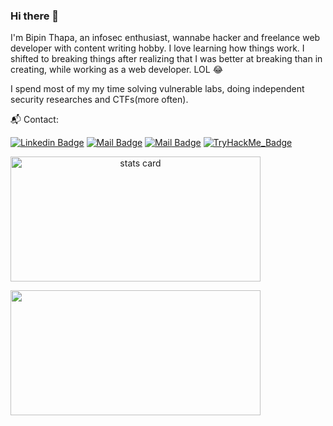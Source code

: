 ### Hi there 👋

I'm Bipin Thapa, an infosec enthusiast, wannabe hacker and freelance web developer with content writing hobby. I love learning how things work. I shifted to breaking things after realizing that I was better at breaking than in creating, while working as a web developer. LOL :joy: 

I spend most of my my time solving vulnerable labs, doing independent security researches and CTFs(more often).

:mailbox_with_mail: Contact:

[![Linkedin Badge](https://img.shields.io/badge/bipin-thapa-73bb09203?style=flat&labelColor=0e76a8&logo=linkedin&logoColor=white)](https://www.linkedin.com/in/bipin-thapa-73bb09203/) [![Mail Badge](https://img.shields.io/badge/-@bt.kaji-e84393?style=flat&labelColor=e84393&logo=instagram&logoColor=white)](https://www.instagram.com/bipin0x01/) [![Mail Badge](https://img.shields.io/badge/-bipinthapa-c0392b?style=flat&labelColor=c0392b&logo=gmail&logoColor=white)](mailto:bt.kaji@gmail.com)
[![TryHackMe_Badge](https://img.shields.io/badge/TryHackMe-Profile-black?style=flat&logo=tryhackme&link=https://tryhackme.com/p/SPIDER/&color=red)](https://tryhackme.com/p/SPIDER/)




<a align= "center" href="https://github.com/bipin0x01">
<img alt= "stats card" height="200px" width="400" src="https://github-readme-streak-stats.herokuapp.com/?user=bipin0x01&theme=radical"> </a>

</p>
<img height="200px" width="400" src="https://github-readme-stats.vercel.app/api?username=bipin0x01&count_private=true&theme=radical&show_icons=true" />
